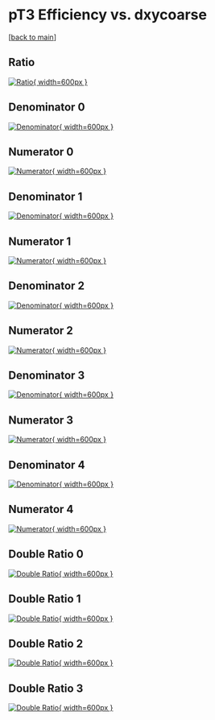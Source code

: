 # pT3 Efficiency vs. dxycoarse

[[back to main](./)]



## Ratio

[![Ratio](../mtv/var/pT3_base_0_-1_eff_dxycoarse.png){ width=600px }](../mtv/var/pT3_base_0_-1_eff_dxycoarse.pdf)

## Denominator 0

[![Denominator](../mtv/den/pT3_base_0_-1_eff_dxycoarse_den0.png){ width=600px }](../mtv/den/pT3_base_0_-1_eff_dxycoarse_den0.pdf)

## Numerator 0

[![Numerator](../mtv/num/pT3_base_0_-1_eff_dxycoarse_num0.png){ width=600px }](../mtv/num/pT3_base_0_-1_eff_dxycoarse_num0.pdf)

## Denominator 1

[![Denominator](../mtv/den/pT3_base_0_-1_eff_dxycoarse_den1.png){ width=600px }](../mtv/den/pT3_base_0_-1_eff_dxycoarse_den1.pdf)

## Numerator 1

[![Numerator](../mtv/num/pT3_base_0_-1_eff_dxycoarse_num1.png){ width=600px }](../mtv/num/pT3_base_0_-1_eff_dxycoarse_num1.pdf)

## Denominator 2

[![Denominator](../mtv/den/pT3_base_0_-1_eff_dxycoarse_den2.png){ width=600px }](../mtv/den/pT3_base_0_-1_eff_dxycoarse_den2.pdf)

## Numerator 2

[![Numerator](../mtv/num/pT3_base_0_-1_eff_dxycoarse_num2.png){ width=600px }](../mtv/num/pT3_base_0_-1_eff_dxycoarse_num2.pdf)

## Denominator 3

[![Denominator](../mtv/den/pT3_base_0_-1_eff_dxycoarse_den3.png){ width=600px }](../mtv/den/pT3_base_0_-1_eff_dxycoarse_den3.pdf)

## Numerator 3

[![Numerator](../mtv/num/pT3_base_0_-1_eff_dxycoarse_num3.png){ width=600px }](../mtv/num/pT3_base_0_-1_eff_dxycoarse_num3.pdf)

## Denominator 4

[![Denominator](../mtv/den/pT3_base_0_-1_eff_dxycoarse_den4.png){ width=600px }](../mtv/den/pT3_base_0_-1_eff_dxycoarse_den4.pdf)

## Numerator 4

[![Numerator](../mtv/num/pT3_base_0_-1_eff_dxycoarse_num4.png){ width=600px }](../mtv/num/pT3_base_0_-1_eff_dxycoarse_num4.pdf)

## Double Ratio 0

[![Double Ratio](../mtv/ratio/pT3_base_0_-1_eff_dxycoarse_ratio0.png){ width=600px }](../mtv/ratio/pT3_base_0_-1_eff_dxycoarse_ratio0.pdf)

## Double Ratio 1

[![Double Ratio](../mtv/ratio/pT3_base_0_-1_eff_dxycoarse_ratio1.png){ width=600px }](../mtv/ratio/pT3_base_0_-1_eff_dxycoarse_ratio1.pdf)

## Double Ratio 2

[![Double Ratio](../mtv/ratio/pT3_base_0_-1_eff_dxycoarse_ratio2.png){ width=600px }](../mtv/ratio/pT3_base_0_-1_eff_dxycoarse_ratio2.pdf)

## Double Ratio 3

[![Double Ratio](../mtv/ratio/pT3_base_0_-1_eff_dxycoarse_ratio3.png){ width=600px }](../mtv/ratio/pT3_base_0_-1_eff_dxycoarse_ratio3.pdf)

